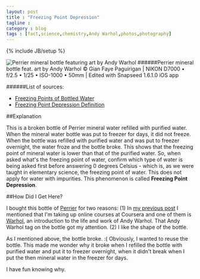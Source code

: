 ```yaml
---
layout: post
title : "Freezing Point Depression"
tagline : 
category : blog
tags : [fact,science,chemistry,Andy Warhol,photos,photography]
---
```

{% include JB/setup %}

![Perrier mineral bottle featuring art by Andy Warhol](http://i.imgur.com/Yxc9cUT.jpg)
######Perrier mineral bottle feat. art by Andy Warhol &copy; Gian Faye Paguirigan | NIKON D7000 &bullet; f/2.5 &bullet; 1/25 &bullet; ISO-1000 &bullet; 50mm | Edited with Snapseed 1.6.1.0 iOS app

######List of sources:
- [Freezing Points of Bottled Water](http://forums.xkcd.com/viewtopic.php?f=18&t=17699)
- [Freezing Point Depression Definition](http://chemistry.about.com/od/chemistryglossary/a/freezingpointde.htm)

##Explanation

This is a broken bottle of Perrier mineral water refilled with purified water. When the mineral water bottle was put to freezer for days, it did not freeze. When the bottle was refilled with purified water and was put to freezer overnight, the water froze and the bottle broke. This shows that the freezing point of mineral water is lower than that of the purified water. So, when asked what's the freezing point of water, confirm which type of water is being asked first before answering 0 degrees Celsius - which is, as we were taught in elementary science, the freezing point of water. This does not apply for water with impurities. This phenomenon is called **Freezing Point Depression**.

##How Did I Get Here?

I bought this bottle of [Perrier](http://www.forbes.com/sites/janelevere/2013/06/29/perrier-releases-limited-edition-mineral-water-bottles-inspired-by-andy-warhol/) for two reasons: (1) In [my previous post](/blog/mooc-summer-2014/) I mentioned that I'm taking up online courses at Coursera and one of them is [Warhol](https://www.coursera.org/course/warhol), an introduction to the life and work of Andy Warhol. That Andy Warhol tag on the bottle got my attention. (2) I like the shape of the bottle. 

As I mentioned above, the bottle broke. :( Obviously, I wanted to reuse the bottle. This made me wonder why it broke when I refilled the bottle with purified water and put it to freezer overnight, when it didn't break when I put the then mineral water in the freezer for days. 

I have fun knowing why.